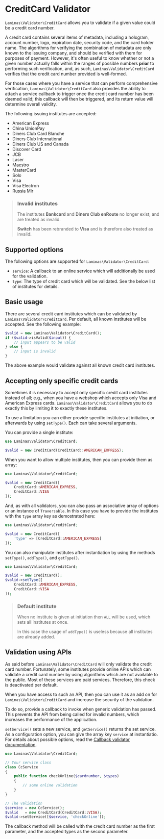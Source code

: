 # CreditCard Validator

`Laminas\Validator\CreditCard` allows you to validate if a given value could be a
credit card number.

A credit card contains several items of metadata, including a hologram, account
number, logo, expiration date, security code, and the card holder name. The
algorithms for verifying the combination of metadata are only known to the
issuing company, and should be verified with them for purposes of payment.
However, it's often useful to know whether or not a given number actually falls
within the ranges of possible numbers **prior** to performing such verification,
and, as such, `Laminas\Validator\CreditCard` verifies that the credit card number
provided is well-formed.

For those cases where you have a service that can perform comprehensive
verification, `Laminas\Validator\CreditCard` also provides the ability to attach a
service callback to trigger once the credit card number has been deemed valid;
this callback will then be triggered, and its return value will determine
overall validity.

The following issuing institutes are accepted:

- American Express
- China UnionPay
- Diners Club Card Blanche
- Diners Club International
- Diners Club US and Canada
- Discover Card
- JCB
- Laser
- Maestro
- MasterCard
- Solo
- Visa
- Visa Electron
- Russia Mir

<!-- markdownlint-disable-next-line MD001 -->
> ### Invalid institutes
>
> The institutes **Bankcard** and **Diners Club enRoute** no longer exist, and
> are treated as invalid.
>
> **Switch** has been rebranded to **Visa** and is therefore also treated as
> invalid.

## Supported options

The following options are supported for `Laminas\Validator\CreditCard`:

- `service`: A callback to an online service which will additionally be used for
  the validation.
- `type`: The type of credit card which will be validated. See the below list of
  institutes for details.

## Basic usage

There are several credit card institutes which can be validated by
`Laminas\Validator\CreditCard`. Per default, all known institutes will be accepted.
See the following example:

```php
$valid = new Laminas\Validator\CreditCard();
if ($valid->isValid($input)) {
    // input appears to be valid
} else {
    // input is invalid
}
```

The above example would validate against all known credit card institutes.

## Accepting only specific credit cards

Sometimes it is necessary to accept only specific credit card institutes instead
of all; e.g., when you have a webshop which accepts only Visa and American
Express cards. `Laminas\Validator\CreditCard` allows you to do exactly this by
limiting it to exactly these institutes.

To use a limitation you can either provide specific institutes at initiation, or
afterwards by using `setType()`. Each can take several arguments.

You can provide a single institute:

```php
use Laminas\Validator\CreditCard;

$valid = new CreditCard(CreditCard::AMERICAN_EXPRESS);
```

When you want to allow multiple institutes, then you can provide them as array:

```php
use Laminas\Validator\CreditCard;

$valid = new CreditCard([
    CreditCard::AMERICAN_EXPRESS,
    CreditCard::VISA
]);
```

And, as with all validators, you can also pass an associative array of options
or an instance of `Traversable`. In this case you have to provide the institutes
with the `type` array key as demostrated here:

```php
use Laminas\Validator\CreditCard;

$valid = new CreditCard([
    'type' => [CreditCard::AMERICAN_EXPRESS]
]);
```

You can also manipulate institutes after instantiation by using the methods
`setType()`, `addType()`, and `getType()`.

```php
use Laminas\Validator\CreditCard;

$valid = new CreditCard();
$valid->setType([
    CreditCard::AMERICAN_EXPRESS,
    CreditCard::VISA
]);
```

> ### Default institute
>
> When no institute is given at initiation then `ALL` will be used, which sets
> all institutes at once.
>
> In this case the usage of `addType()` is useless because all institutes are
> already added.

## Validation using APIs

As said before `Laminas\Validator\CreditCard` will only validate the credit card
number. Fortunately, some institutes provide online APIs which can validate a
credit card number by using algorithms which are not available to the public.
Most of these services are paid services. Therefore, this check is deactivated
per default.

When you have access to such an API, then you can use it as an add on for
`Laminas\Validator\CreditCard` and increase the security of the validation.

To do so, provide a callback to invoke when generic validation has passed. This
prevents the API from being called for invalid numbers, which increases the
performance of the application.

`setService()` sets a new service, and `getService()` returns the set service.
As a configuration option, you can give the array key `service` at instantiatio.
For details about possible options, read the
[Callback validator documentation](callback.md).

```php
use Laminas\Validator\CreditCard;

// Your service class
class CcService
{
    public function checkOnline($cardnumber, $types)
    {
        // some online validation
    }
}

// The validation
$service = new CcService();
$valid   = new CreditCard(CreditCard::VISA);
$valid->setService([$service, 'checkOnline']);
```

The callback method will be called with the credit card number as the first
parameter, and the accepted types as the second parameter.
